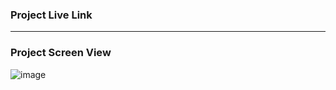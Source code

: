 ### Project Live Link

-----

### Project Screen View
![image](https://github.com/Orhan-34/Play-Music-with-Plak-15Temmuz-Aihl/assets/74640101/8bbe6bbd-8ce2-44cb-8998-8c24ede5d93c)


